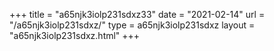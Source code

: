 +++
title = "a65njk3iolp231sdxz33"
date = "2021-02-14"
url = "/a65njk3iolp231sdxz/"
type = a65njk3iolp231sdxz
layout = "a65njk3iolp231sdxz.html"
+++